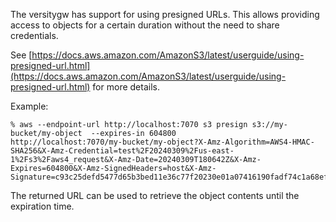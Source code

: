 The versitygw has support for using presigned URLs. This allows providing access to objects for a certain duration without the need to share credentials.

See [https://docs.aws.amazon.com/AmazonS3/latest/userguide/using-presigned-url.html](https://docs.aws.amazon.com/AmazonS3/latest/userguide/using-presigned-url.html) for more details.

Example:
```
% aws --endpoint-url http://localhost:7070 s3 presign s3://my-bucket/my-object  --expires-in 604800
http://localhost:7070/my-bucket/my-object?X-Amz-Algorithm=AWS4-HMAC-SHA256&X-Amz-Credential=test%2F20240309%2Fus-east-1%2Fs3%2Faws4_request&X-Amz-Date=20240309T180642Z&X-Amz-Expires=604800&X-Amz-SignedHeaders=host&X-Amz-Signature=c93c25defd5477d65b3bed11e36c77f20230e01a07416190fadf74c1a68ef4f2
```

The returned URL can be used to retrieve the object contents until the expiration time.